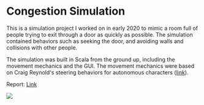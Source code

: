 # Congestion Simulation

This is a simulation project I worked on in early 2020 to mimic a room full of people trying to exit through a door as quickly as possible. The simulation contained behaviors such as seeking the door, and avoiding walls and collisions with other people.

The simulation was built in Scala from the ground up, including the movement mechanics and the GUI. The movement mechanics were based on Craig Reynold's steering behaviors for autonomous characters ([link](https://www.researchgate.net/publication/2495826_Steering_Behaviors_For_Autonomous_Characters)).

Report: [Link](https://github.com/AayushKucheria/congestion-simulation/blob/master/781798_CongestionSimulation_AayushKucheria.pdf)


![](https://firebasestorage.googleapis.com/v0/b/firescript-577a2.appspot.com/o/imgs%2Fapp%2Faayush%2Fd9J30zU8SP.png?alt=media&token=0dde83a8-b158-4f49-8136-915e0d9c6f4c)
